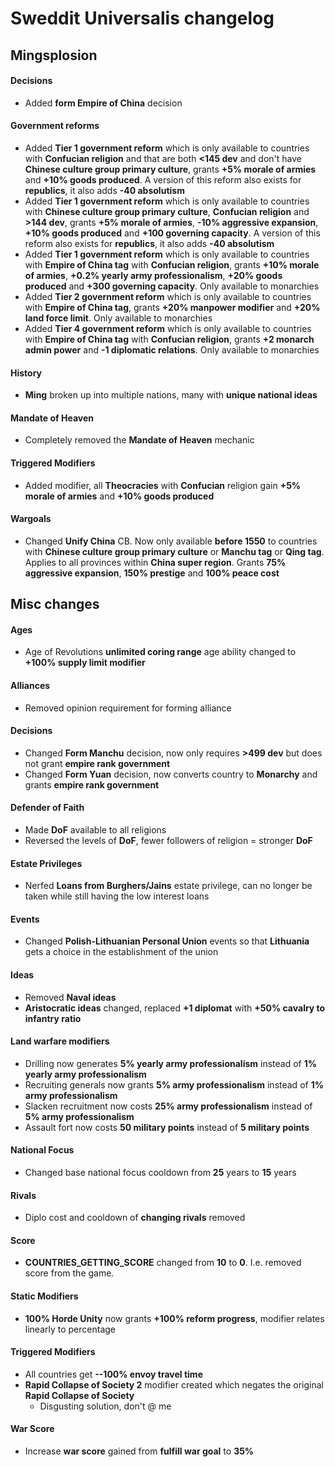 # Sweddit Universalis changelog

## Mingsplosion

#### Decisions
- Added **form Empire of China** decision

#### Government reforms
- Added **Tier 1 government reform** which is only available to countries with **Confucian religion** and that are both **<145 dev** and don't have **Chinese culture group primary culture**, grants **+5% morale of armies** and **+10% goods produced**.  A version of this reform also exists for **republics**, it also adds **-40 absolutism**
- Added **Tier 1 government reform** which is only available to countries with **Chinese culture group primary culture**, **Confucian religion** and **>144 dev**, grants **+5% morale of armies**, **-10% aggressive expansion**, **+10% goods produced** and **+100 governing capacity**. A version of this reform also exists for **republics**, it also adds **-40 absolutism**
- Added **Tier 1 government reform** which is only available to countries with **Empire of China tag** with **Confucian religion**, grants **+10% morale of armies**, **+0.2% yearly army professionalism**, **+20% goods produced** and **+300 governing capacity**. Only available to monarchies
- Added **Tier 2 government reform** which is only available to countries with **Empire of China tag**, grants **+20% manpower modifier** and **+20% land force limit**. Only available to monarchies
- Added **Tier 4 government reform** which is only available to countries with **Empire of China tag** with **Confucian religion**, grants **+2 monarch admin power** and **-1 diplomatic relations**. Only available to monarchies

#### History
- **Ming** broken up into multiple nations, many with **unique national ideas**

#### Mandate of Heaven
- Completely removed the **Mandate of Heaven** mechanic

#### Triggered Modifiers
- Added modifier, all **Theocracies** with **Confucian** religion gain **+5% morale of armies** and **+10% goods produced**

#### Wargoals
- Changed **Unify China** CB. Now only available **before 1550** to countries with **Chinese culture group primary culture** or **Manchu tag** or **Qing tag**. Applies to all provinces within **China super region**. Grants **75% aggressive expansion**, **150% prestige** and **100% peace cost**

## Misc changes

#### Ages
- Age of Revolutions **unlimited coring range** age ability changed to **+100% supply limit modifier**

#### Alliances
- Removed opinion requirement for forming alliance

#### Decisions
- Changed  **Form Manchu** decision, now only requires **>499 dev** but does not grant **empire rank government**
- Changed  **Form Yuan** decision, now converts country to **Monarchy** and grants **empire rank government**

#### Defender of Faith
- Made **DoF** available to all religions
- Reversed the levels of **DoF**, fewer followers of religion = stronger **DoF**

#### Estate Privileges
- Nerfed **Loans from Burghers/Jains** estate privilege, can no longer be taken while still having the low interest loans

#### Events
- Changed **Polish-Lithuanian Personal Union** events so that **Lithuania** gets a choice in the establishment of the union

#### Ideas
- Removed **Naval ideas**
- **Aristocratic ideas** changed, replaced **+1 diplomat** with **+50% cavalry to infantry ratio**

#### Land warfare modifiers
- Drilling now generates **5% yearly army professionalism** instead of **1% yearly army professionalism**
- Recruiting generals now grants **5% army professionalism** instead of **1% army professionalism**
- Slacken recruitment now costs **25% army professionalism** instead of **5% army professionalism**
- Assault fort now costs **50 military points** instead of **5 military points**

#### National Focus
- Changed base national focus cooldown from **25** years to **15** years

#### Rivals
- Diplo cost and cooldown of **changing rivals** removed

#### Score
- **COUNTRIES_GETTING_SCORE** changed from **10** to **0**. I.e. removed score from the game.

#### Static Modifiers
- **100% Horde Unity** now grants **+100% reform progress**, modifier relates linearly to percentage

####  Triggered Modifiers
- All countries get **--100% envoy travel time**
- **Rapid Collapse of Society 2** modifier created which negates the original **Rapid Collapse of Society**
	- Disgusting solution, don't @ me

#### War Score
- Increase **war score** gained from **fulfill war goal** to **35%**
